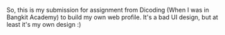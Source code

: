 So, this is my submission for assignment from Dicoding (When I was in Bangkit Academy) to build my own web profile. It's a bad UI design, but at least it's my own design :)
